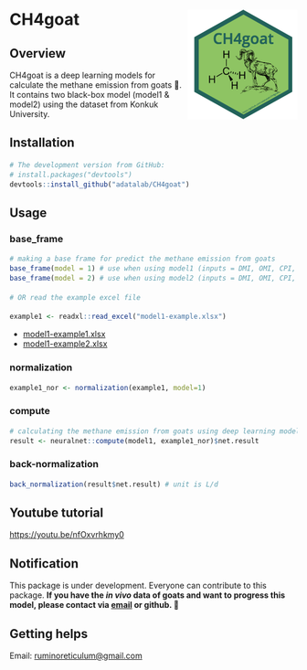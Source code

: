 # CH4goat <img src="man/figures/logo.png" align="right" />

## Overview
CH4goat is a deep learning models for calculate the methane emission from goats :goat:. It contains two black-box model (model1 & model2) using the dataset from Konkuk University.

## Installation  
``` r
# The development version from GitHub:
# install.packages("devtools")
devtools::install_github("adatalab/CH4goat")
```

## Usage
### base_frame
``` r
# making a base frame for predict the methane emission from goats
base_frame(model = 1) # use when using model1 (inputs = DMI, OMI, CPI, NDFI, DDMI, DOMI, DCPI, and DNDFI)
base_frame(model = 2) # use when using model2 (inputs = DMI, OMI, CPI, and NDFI)

# OR read the example excel file

example1 <- readxl::read_excel("model1-example.xlsx")
```
- [model1-example1.xlsx](https://github.com/YoungjunNa/CH4goat/blob/master/model1-example.xlsx)
- [model1-example2.xlsx](https://github.com/YoungjunNa/CH4goat/blob/master/model2-example.xlsx)

### normalization
``` r
example1_nor <- normalization(example1, model=1)
```

### compute
``` r
# calculating the methane emission from goats using deep learning model.
result <- neuralnet::compute(model1, example1_nor)$net.result
```

### back-normalization
``` r
back_normalization(result$net.result) # unit is L/d
```

## Youtube tutorial
https://youtu.be/nfOxvrhkmy0

## Notification
This package is under development. Everyone can contribute to this package. **If you have the *in vivo* data of goats and want to progress this model, please contact via [email](ruminoreticulum@gmail.com) or github. :goat:**


## Getting helps
Email: ruminoreticulum@gmail.com
